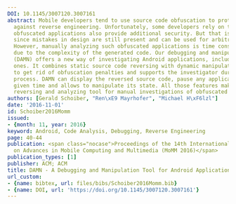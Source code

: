 ```yaml
---
DOI: 10.1145/3007120.3007161
abstract: Mobile developers tend to use source code obfuscation to protect their code
  against reverse engineering. Unfortunately, some developers rely on the idea that
  obfuscated applications also provide additional security. But that is not the case
  since mistakes in design are still present and can be used for arbitrary attacks.
  However, manually analyzing such obfuscated applications is time consuming for researchers
  due to the complexity of the generated code. Our debugging and manipulation tool
  (DAMN) offers a new way of investigating Android applications, including obfuscated
  ones. It combines static source code reversing with dynamic manipulation techniques
  to get rid of obfuscation penalties and supports the investigator during the analyzing
  process. DAMN can display the reversed source code, pause any application at any
  given time and allows to manipulate its state. All those features make DAMN a powerful
  reversing and analyzing tool for manual investigations of obfuscated Android applications.
authors: [Gerald Schoiber, "Ren\xE9 Mayrhofer", "Michael H\xF6lzl"]
date: '2016-11-01'
id: Schoiber2016Momm
issued:
- {month: 11, year: 2016}
keyword: Android, Code Analysis, Debugging, Reverse Engineering
page: 40-44
publication: <span class="nocase">Proceedings of the 14th International Conference
  on Advances in Mobile Computing and Multimedia (MoMM 2016)</span>
publication_types: [1]
publisher: ACM; ACM
title: DAMN - A Debugging and Manipulation Tool for Android Applications
url_custom:
- {name: bibtex, url: files/bibs/Schoiber2016Momm.bib}
- {name: DOI, url: 'https://doi.org/10.1145/3007120.3007161'}
---
```

